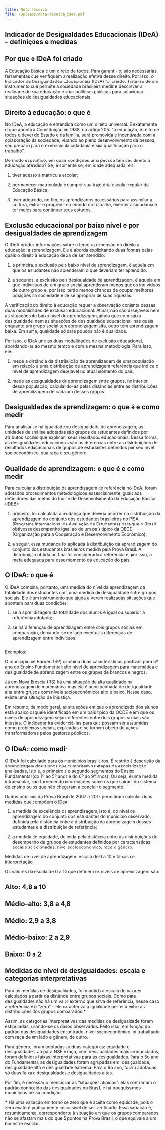 ```yaml
---
title: Nota técnica
file: /uploads/nota-técnica_idea.pdf
---
```

## Indicador de Desigualdades Educacionais (IDeA) – definições e medidas

## Por que o IDeA foi criado

A Educação Básica é um direito de todos. Para garanti-lo, são necessárias ferramentas que verifiquem a realização efetiva desse direito. Por isso, o Indicador de Desigualdades Educacionais (IDeA) foi criado. Trata-se de um instrumento que permite à sociedade brasileira medir e descrever a realidade de sua educação e criar políticas públicas para solucionar situações de desigualdades educacionais.

## Direito à educação: o que é

No IDeA, a educação é entendida como um direito universal. É exatamente o que aponta a Constituição de 1988, no artigo 205: “a educação, direito de todos e dever do Estado e da família, será promovida e incentivada com a colaboração da sociedade, visando ao pleno desenvolvimento da pessoa, seu preparo para o exercício da cidadania e sua qualificação para o trabalho”.

De modo específico, em quais condições uma pessoa tem seu direito à educação atendido? Se, e somente se, em idade adequada, ela:

1.	tiver acesso à matrícula escolar;

2.	permanecer matriculada e cumprir sua trajetória escolar regular da Educação Básica;

3.	tiver adquirido, no fim, os aprendizados necessários para assimilar a cultura, entrar e progredir no mundo do trabalho, exercer a cidadania e ter meios para continuar seus estudos.

## Exclusão educacional por baixo nível e por desigualdades de aprendizagem

O IDeA produz informações sobre a terceira dimensão do direito à educação: a aprendizagem. Ele a aborda explicitando duas formas pelas quais o direito à educação deixa de ser atendido:

1.	a primeira, a exclusão pelo baixo nível de aprendizagem, é aquela em que os estudantes não aprenderam o que deveriam ter aprendido.

2.	a segunda, a exclusão pela desigualdade de aprendizagem, é aquela em que indivíduos de um grupo social aprenderam menos que os indivíduos de outro grupo e, por isso, terão menos chances de ocupar melhores posições na sociedade e de se apropriar de suas riquezas.



A verificação do direito à educação requer a observação conjunta dessas duas modalidades de exclusão educacional. Afinal, não são desejáveis nem as situações de baixo nível de aprendizagem, ainda que com baixa desigualdade, nem as situações de desigualdade educacional, nas quais enquanto um grupo social tem aprendizagem alta, outro tem aprendizagem baixa. Em suma, qualidade só para poucos não é qualidade.



Por isso, o IDeA une as duas modalidades de exclusão educacional, abordando-as ao mesmo tempo e com a mesma metodologia. Para isso, ele:

1.	mede a distância da distribuição de aprendizagem de uma população em relação a uma distribuição de aprendizagem referência que indica o nível de aprendizagem desejável no atual momento do país;

2.	mede as desigualdades de aprendizagem entre grupos, no interior dessa população, calculando-as pelas distâncias entre as distribuições de aprendizagem de cada um desses grupos.



## Desigualdades de aprendizagem: o que é e como medir

Para analisar se há igualdade ou desigualdade de aprendizagem, as unidades de análise adotadas são grupos de estudantes definidos por atributos sociais que explicam seus resultados educacionais. Dessa forma, as desigualdades educacionais são as diferenças entre as distribuições de resultados educacionais de grupos de estudantes definidos por seu nível socioeconômico, sua raça e seu gênero.

## Qualidade de aprendizagem: o que é e como medir

Para calcular a distribuição de aprendizagem de referência no IDeA, foram adotados procedimentos metodológicos essencialmente iguais aos definidores das metas do Índice de Desenvolvimento da Educação Básica (IDEB):

1.	primeiro, foi calculada a mudança que deveria ocorrer na distribuição da aprendizagem do conjunto dos estudantes brasileiros no PISA (Programa Internacional de Avaliação de Estudantes) para que o Brasil obtivesse desempenho igual ao de um país típico da OECD (Organização para a Cooperação e Desenvolvimento Econômico);

2.	a seguir, essa mudança foi aplicada à distribuição da aprendizagem do conjunto dos estudantes brasileiros medida pela Prova Brasil. A distribuição obtida ao final foi considerada a referência e, por isso, a meta adequada para esse momento da educação do país.



## O IDeA: o que é

O IDeA combina, portanto, uma medida do nível da aprendizagem da totalidade dos estudantes com uma medida de desigualdade entre grupos sociais. Ele é um instrumento que ajuda a verem realizadas situações que apontem para duas condições:

1.	se a aprendizagem da totalidade dos alunos é igual ou superior à referência adotada;

2.	se há diferenças de aprendizagem entre dois grupos sociais em comparação, deixando-se de lado eventuais diferenças de aprendizagem entre indivíduos.

## Exemplos:

O município de Barueri (SP) combina duas características positivas para 5º ano do Ensino Fundamental: alto nível de aprendizagem para matemática e desigualdade de aprendizagem entre os grupos de brancos e negros.

Já em Nova Bréscia (RS) há uma situação de alta qualidade na aprendizagem de matemática, mas ela é acompanhada de desigualdade alta entre grupos com níveis socioeconômicos alto e baixo. Nesse caso, existe uma situação de injustiça.

Em resumo, de modo geral, as situações em que o aprendizado dos alunos está abaixo daquele identificado em um país típico da OCDE e em que os níveis de aprendizagem sejam diferentes entre dois grupos sociais são injustas. O indicador irá evidenciá-las para que possam ser assumidas como problemas sociais, explicadas e se tornem objeto de ações transformadoras pelos gestores públicos.

## O IDeA: como medir

O IDeA foi calculado para os municípios brasileiros. É restrito à descrição da aprendizagem dos alunos que cumprirem as etapas da escolarização analisadas, isto é, o primeiro e o segundo segmentos do Ensino Fundamental (do 1º ao 5º anos e do 6º ao 9º anos). Ou seja, é uma medida intraescolar, não fornecendo informações sobre os que saíram do sistema de ensino ou os que não chegaram a concluir o segmento.

Dados públicos da Prova Brasil de 2007 a 2015 permitiram calcular duas medidas que compõem o IDeA:

1) a medida de excelência da aprendizagem, isto é, do nível de aprendizagem do conjunto dos estudantes do município observado, definida pela distância entre a distribuição da aprendizagem desses estudantes e a distribuição de referência;

2) a medida de equidade, definida pela distância entre as distribuições de desempenho de grupos de estudantes definidos por características sociais selecionadas: nível socioeconômico, raça e gênero.

Medidas de nível de aprendizagem: escala de 0 a 10 e faixas de interpretação

Os valores da escala de 0 a 10 que definem os níveis de aprendizagem são:

## Alto:	4,8 a 10

## Médio-alto: 3,8 a 4,8

## Médio: 2,9 a 3,8

## Médio-baixo: 2 a 2,9

## Baixo: 0 a 2

## 

## Medidas de nível de desigualdades: escala e categorias interpretativas

Para as medidas de desigualdades, foi mantida a escala de valores calculados a partir da distância entre grupos sociais. Como para desigualdades não há um valor externo que sirva de referência, nesse caso a referência é o “zero” – ele caracteriza a igualdade perfeita entre as distribuições dos grupos comparados.* 

Assim, as categorias interpretativas das medidas de desigualdade foram estipuladas, usando-se os dados observados. Feito isso, em função do padrão das desigualdades encontrado, nível socioeconômico foi trabalhado com raça de um lado e gênero, de outro. 

Para gênero, foram adotadas só duas categorias: equidade e desigualdades. Já para NSE e raça, com desigualdades mais pronunciadas, foram definidas faixas interpretativas para as desigualdades. Para o 5o ano do Fundamental, as desigualdades foram agrupadas em: desigualdade, desigualdade alta e desigualdade extrema. Para o 9o ano, foram adotadas só duas faixas: desigualdades e desigualdades altas.

Por fim, é necessário mencionar as “situações atípicas”: elas contrariam o padrão conhecido das desigualdades no Brasil, e há pouquíssimos municípios nessa condição.

**\*** Há uma variação em torno de zero que é aceita como equidade, pois o zero exato é praticamente impossível de ser verificado. Essa variação é, resumidamente, correspondente à situação em que os grupos comparados não se afastam mais do que 5 pontos na Prova Brasil, o que equivale a um bimestre escolar. 

##

